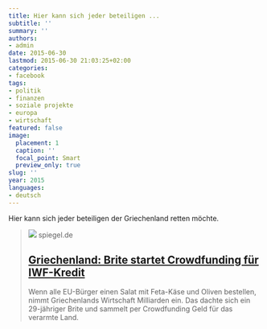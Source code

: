 ```yaml
---
title: Hier kann sich jeder beteiligen ...
subtitle: ''
summary: ''
authors:
- admin
date: 2015-06-30
lastmod: 2015-06-30 21:03:25+02:00
categories:
- facebook
tags:
- politik
- finanzen
- soziale projekte
- europa
- wirtschaft
featured: false
image:
  placement: 1
  caption: ''
  focal_point: Smart
  preview_only: true
slug: ''
year: 2015
languages:
- deutsch
---
```


Hier kann sich jeder beteiligen der Griechenland retten möchte.
> [![](https://cdn.prod.www.spiegel.de/images/89e60e4f-0001-0004-0000-000000867197_w1200_r1.778_fpx32.75_fpy49.95.jpg)](http://www.spiegel.de/wirtschaft/soziales/griechenland-brite-startet-crowdfunding-fuer-iwf-kredit-a-1041379.html)
> spiegel.de
> ## [Griechenland: Brite startet Crowdfunding für IWF-Kredit](http://www.spiegel.de/wirtschaft/soziales/griechenland-brite-startet-crowdfunding-fuer-iwf-kredit-a-1041379.html)
>
>Wenn alle EU-Bürger einen Salat mit Feta-Käse und Oliven bestellen, nimmt Griechenlands Wirtschaft Milliarden ein. Das dachte sich ein 29-jähriger Brite und sammelt per Crowdfunding Geld für das verarmte Land.